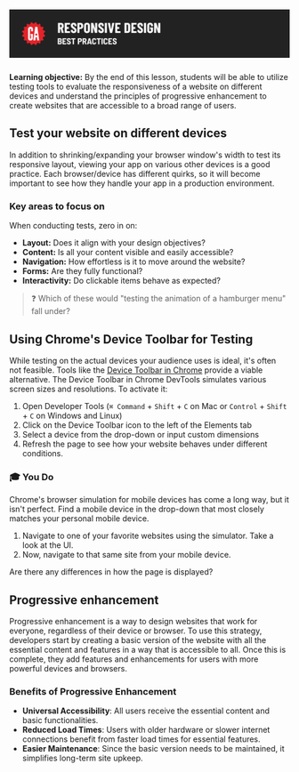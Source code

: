 # ![Responsive Design - Best Practices](./assets/hero.png)

**Learning objective:** By the end of this lesson, students will be able to utilize testing tools to evaluate the responsiveness of a website on different devices and understand the principles of progressive enhancement to create websites that are accessible to a broad range of users.

## Test your website on different devices

In addition to shrinking/expanding your browser window's width to test its responsive layout, viewing your app on various other devices is a good practice. Each browser/device has different quirks, so it will become important to see how they handle your app in a production environment.

### Key areas to focus on

When conducting tests, zero in on:

- **Layout:** Does it align with your design objectives?
- **Content:** Is all your content visible and easily accessible?
- **Navigation:** How effortless is it to move around the website?
- **Forms:** Are they fully functional?
- **Interactivity:** Do clickable items behave as expected?

> ❓ Which of these would "testing the animation of a hamburger menu" fall under?

## Using Chrome's Device Toolbar for Testing

While testing on the actual devices your audience uses is ideal, it's often not feasible. Tools like the [Device Toolbar in Chrome](https://developer.chrome.com/docs/devtools/device-mode/#viewport) provide a viable alternative. The Device Toolbar in Chrome DevTools simulates various screen sizes and resolutions. To activate it:

1. Open Developer Tools (`⌘ Command` + `Shift` + `C` on Mac or `Control` + `Shift` + `C` on Windows and Linux)
2. Click on the Device Toolbar icon to the left of the Elements tab
3. Select a device from the drop-down or input custom dimensions
4. Refresh the page to see how your website behaves under different conditions.

### 🎓 You Do

Chrome's browser simulation for mobile devices has come a long way, but it isn't perfect. Find a mobile device in the drop-down that most closely matches your personal mobile device.

1. Navigate to one of your favorite websites using the simulator. Take a look at the UI.
2. Now, navigate to that same site from your mobile device.

Are there any differences in how the page is displayed?

## Progressive enhancement

Progressive enhancement is a way to design websites that work for everyone, regardless of their device or browser. To use this strategy, developers start by creating a basic version of the website with all the essential content and features in a way that is accessible to all. Once this is complete, they add features and enhancements for users with more powerful devices and browsers.

### Benefits of Progressive Enhancement

- **Universal Accessibility**: All users receive the essential content and basic functionalities.
- **Reduced Load Times**: Users with older hardware or slower internet connections benefit from faster load times for essential features.
- **Easier Maintenance**: Since the basic version needs to be maintained, it simplifies long-term site upkeep.

